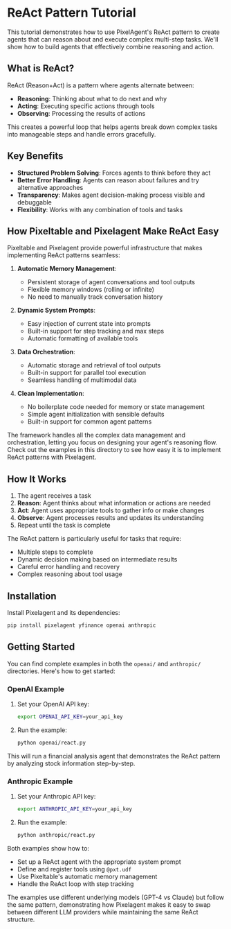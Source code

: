 # ReAct Pattern Tutorial

This tutorial demonstrates how to use PixelAgent's ReAct pattern to create agents that can reason about and execute complex multi-step tasks. We'll show how to build agents that effectively combine reasoning and action.

## What is ReAct?

ReAct (Reason+Act) is a pattern where agents alternate between:
- **Reasoning**: Thinking about what to do next and why
- **Acting**: Executing specific actions through tools
- **Observing**: Processing the results of actions

This creates a powerful loop that helps agents break down complex tasks into manageable steps and handle errors gracefully.

## Key Benefits

- **Structured Problem Solving**: Forces agents to think before they act
- **Better Error Handling**: Agents can reason about failures and try alternative approaches
- **Transparency**: Makes agent decision-making process visible and debuggable
- **Flexibility**: Works with any combination of tools and tasks

## How Pixeltable and Pixelagent Make ReAct Easy

Pixeltable and Pixelagent provide powerful infrastructure that makes implementing ReAct patterns seamless:

1. **Automatic Memory Management**: 
   - Persistent storage of agent conversations and tool outputs
   - Flexible memory windows (rolling or infinite)
   - No need to manually track conversation history

2. **Dynamic System Prompts**:
   - Easy injection of current state into prompts
   - Built-in support for step tracking and max steps
   - Automatic formatting of available tools

3. **Data Orchestration**:
   - Automatic storage and retrieval of tool outputs
   - Built-in support for parallel tool execution
   - Seamless handling of multimodal data

4. **Clean Implementation**:
   - No boilerplate code needed for memory or state management
   - Simple agent initialization with sensible defaults
   - Built-in support for common agent patterns

The framework handles all the complex data management and orchestration, letting you focus on designing your agent's reasoning flow. Check out the examples in this directory to see how easy it is to implement ReAct patterns with Pixelagent.

## How It Works

1. The agent receives a task
2. **Reason**: Agent thinks about what information or actions are needed
3. **Act**: Agent uses appropriate tools to gather info or make changes
4. **Observe**: Agent processes results and updates its understanding
5. Repeat until the task is complete

The ReAct pattern is particularly useful for tasks that require:
- Multiple steps to complete
- Dynamic decision making based on intermediate results
- Careful error handling and recovery
- Complex reasoning about tool usage

## Installation

Install Pixelagent and its dependencies:

```bash
pip install pixelagent yfinance openai anthropic
```

## Getting Started

You can find complete examples in both the `openai/` and `anthropic/` directories. Here's how to get started:

### OpenAI Example

1. Set your OpenAI API key:
   ```bash
   export OPENAI_API_KEY=your_api_key
   ```

2. Run the example:
   ```bash
   python openai/react.py
   ```

This will run a financial analysis agent that demonstrates the ReAct pattern by analyzing stock information step-by-step.

### Anthropic Example

1. Set your Anthropic API key:
   ```bash
   export ANTHROPIC_API_KEY=your_api_key
   ```

2. Run the example:
   ```bash
   python anthropic/react.py
   ```

Both examples show how to:
- Set up a ReAct agent with the appropriate system prompt
- Define and register tools using `@pxt.udf`
- Use Pixeltable's automatic memory management
- Handle the ReAct loop with step tracking

The examples use different underlying models (GPT-4 vs Claude) but follow the same pattern, demonstrating how Pixelagent makes it easy to swap between different LLM providers while maintaining the same ReAct structure.
